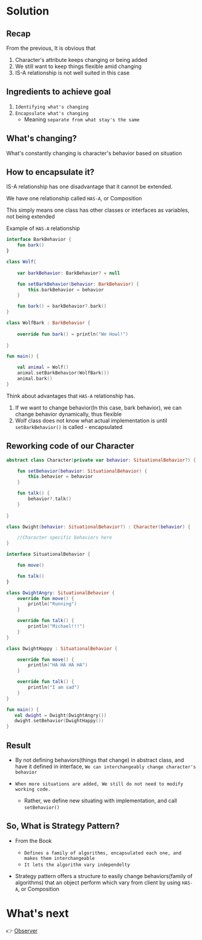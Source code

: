 # Solution

## Recap
From the previous, It is obvious that
1. Character's attribute keeps changing or being added
2. We still want to keep things flexible amid changing
3. IS-A relationship is not well suited in this case


## Ingredients to achieve goal
1. `Identifying what's changing`
2. `Encapsulate what's changing`
    - Meaning `separate from what stay's the same`
    

## What's changing?
What's constantly changing is character's behavior based on situation


## How to encapsulate it?
IS-A relationship has one disadvantage that it cannot be extended.

We have one relationship called `HAS-A`, or Composition

This simply means one class has other classes or interfaces as variables, not being extended

Example of `HAS-A` relationship
```kotlin
interface BarkBehavior {
    fun bark()
}

class Wolf{
    
    var barkBehavior: BarkBehavior? = null

    fun setBarkBehavior(behavior: BarkBehavior) {
        this.barkBehavior = behavior
    }

    fun bark() = barkBehavior?.bark()
}

class WolfBark : BarkBehavior {
    
    override fun bark() = println("We Howl!")
    
}

fun main() {

    val animal = Wolf()
    animal.setBarkBehavior(WolfBark())
    animal.bark()
}
```

Think about advantages that `HAS-A` relationship has.
1. If we want to change behavior(In this case, bark behavior), we can change behavior dynamically, thus flexible
2. Wolf class does not know what actual implementation is until `setBarkBehavior()` is called - encapsulated



## Reworking code of our Character
```kotlin
abstract class Character(private var behavior: SituationalBehavior?) {

    fun setBehavior(behavior: SituationalBehavior) {
        this.behavior = behavior
    }

    fun talk() {
        behavior?.talk()
    }
    
}
```

```kotlin
class Dwight(behavior: SituationalBehavior?) : Character(behavior) {

    //Character specific behaviors here
}

interface SituationalBehavior {

    fun move()

    fun talk()
}

class DwightAngry: SituationalBehavior {
    override fun move() {
        println("Running")
    }

    override fun talk() {
        println("Michael!!!")
    }
}

class DwightHappy : SituationalBehavior {

    override fun move() {
        println("HA HA HA HA")
    }

    override fun talk() {
        println("I am sad")
    }
}

fun main() {
   val dwight = Dwight(DwightAngry())
   dwight.setBehavior(DwightHappy())
}
```


## Result
- By not defining behaviors(things that change) in abstract class, and have it defined in interface,
`We can interchangeably change character's behavior`

- `When more situations are added, We still do not need to modify working code.`
   - Rather, we define new situating with implementation, and call `setBehavior()`
   





## So, What is Strategy Pattern?
- From the Book
   - `Defines a family of algorithms, encapsulated each one, and makes them interchangeable`
   - `It lets the algorithm vary independelty`

- Strategy pattern offers a structure to easily change
  behaviors(family of algorithms) that an object perform which vary from client
  by using `HAS-A`, or Composition




# What's next
:point_right: [Observer](../../observer)